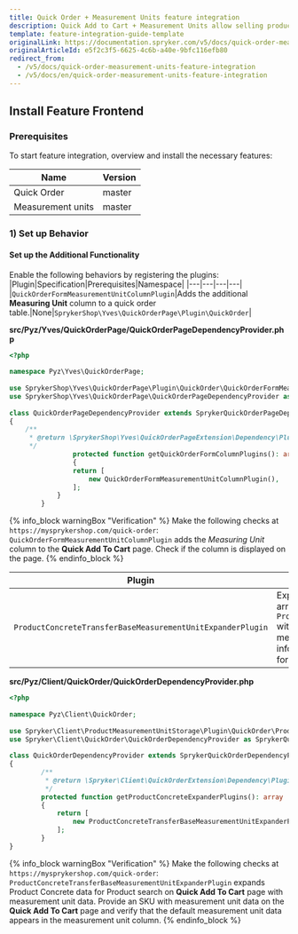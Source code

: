 ```yaml
---
title: Quick Order + Measurement Units feature integration
description: Quick Add to Cart + Measurement Units allow selling products by any unit of measure with a click. This guide describes how to integrate this feature into your project.
template: feature-integration-guide-template
originalLink: https://documentation.spryker.com/v5/docs/quick-order-measurement-units-feature-integration
originalArticleId: e5f2c3f5-6625-4c6b-a40e-9bfc116efb80
redirect_from:
  - /v5/docs/quick-order-measurement-units-feature-integration
  - /v5/docs/en/quick-order-measurement-units-feature-integration
---
```


## Install Feature Frontend
### Prerequisites
To start feature integration, overview and install the necessary features:

|Name|Version|
|---|---|
|Quick Order|master|
|Measurement units|master|

### 1) Set up Behavior
#### Set up the Additional Functionality

Enable the following behaviors by registering the plugins:
|Plugin|Specification|Prerequisites|Namespace|
|---|---|---|---|
|`QuickOrderFormMeasurementUnitColumnPlugin`|Adds the additional **Measuring Unit** column to a quick order table.|None|`SprykerShop\Yves\QuickOrderPage\Plugin\QuickOrder`|

**src/Pyz/Yves/QuickOrderPage/QuickOrderPageDependencyProvider.php**

```php
<?php
 
namespace Pyz\Yves\QuickOrderPage;
 
use SprykerShop\Yves\QuickOrderPage\Plugin\QuickOrder\QuickOrderFormMeasurementUnitColumnPlugin;
use SprykerShop\Yves\QuickOrderPage\QuickOrderPageDependencyProvider as SprykerQuickOrderPageDependencyProvider;
 
class QuickOrderPageDependencyProvider extends SprykerQuickOrderPageDependencyProvider
{
    /**
     * @return \SprykerShop\Yves\QuickOrderPageExtension\Dependency\Plugin\QuickOrderFormColumnPluginInterface[]
     */
				protected function getQuickOrderFormColumnPlugins(): array
				{
				return [
				    new QuickOrderFormMeasurementUnitColumnPlugin(),
				];
			}
		}
```

{% info_block warningBox "Verification" %}
Make the following checks at  `https://mysprykershop.com/quick-order`:</br> `QuickOrderFormMeasurementUnitColumnPlugin` adds the *Measuring Unit* column to the **Quick Add To Cart** page. Check if the column is displayed on the page.
{% endinfo_block %}

|Plugin|Specification|Prerequisites|Namespace|
|---|---|---|---|
|`ProductConcreteTransferBaseMeasurementUnitExpanderPlugin`|Expands the provided array of `ProductConcreteTransfers` with the base measurement unit information (if available) for the product.|None|`Spryker\Client\ProductMeasurementUnitStorage\Plugin\QuickOrder`|

**src/Pyz/Client/QuickOrder/QuickOrderDependencyProvider.php**

```php
<?php
 
namespace Pyz\Client\QuickOrder;
 
use Spryker\Client\ProductMeasurementUnitStorage\Plugin\QuickOrder\ProductConcreteTransferBaseMeasurementUnitExpanderPlugin;
use Spryker\Client\QuickOrder\QuickOrderDependencyProvider as SprykerQuickOrderDependencyProvider;
 
class QuickOrderDependencyProvider extends SprykerQuickOrderDependencyProvider
{
		/**
		 * @return \Spryker\Client\QuickOrderExtension\Dependency\Plugin\ProductConcreteExpanderPluginInterface[]
		 */
		protected function getProductConcreteExpanderPlugins(): array
		{
			return [
				new ProductConcreteTransferBaseMeasurementUnitExpanderPlugin(),
			];
		}
}
```

{% info_block warningBox "Verification" %}
Make the following checks at  `https://mysprykershop.com/quick-order`: `ProductConcreteTransferBaseMeasurementUnitExpanderPlugin` expands Product Concrete data for Product search on **Quick Add To Cart** page with measurement unit data. Provide an SKU with measurement unit data on the **Quick Add To Cart** page and verify that the default measurement unit data appears in the measurement unit column.
{% endinfo_block %}
